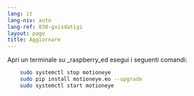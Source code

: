 ```yaml
---
lang: it
lang-niv: auto
lang-ref: 030-gxisdatigi
layout: page
title: Aggiornare
---
```


Apri un terminale su _raspberry_ed esegui i seguenti comandi: 

```bash
    sudo systemctl stop motioneye
    sudo pip install motioneye.eo --upgrade
    sudo systemctl start motioneye
```
